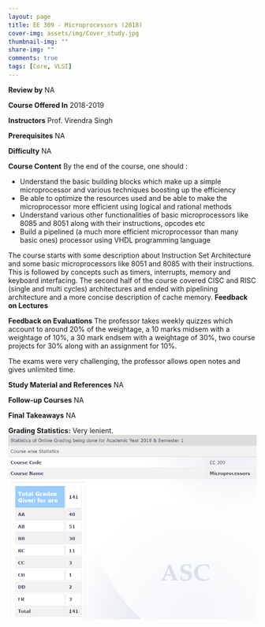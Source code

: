 ```yaml
---
layout: page
title: EE 309 - Microprocessors (2018)
cover-img: assets/img/Cover_study.jpg
thumbnail-img: ""
share-img: ""
comments: true
tags: [Core, VLSI]
---
```


**Review by**
NA

**Course Offered In**
2018-2019


**Instructors**
Prof. Virendra Singh

**Prerequisites**
NA

**Difficulty**
NA 

**Course Content**
By the end of the course, one should : 

- Understand the basic building blocks which make up a simple microprocessor and various techniques boosting up the efficiency 
- Be able to optimize the resources used and be able to make the microprocessor more efficient using logical and rational methods
- Understand various other functionalities of basic microprocessors like 8085 and 8051 along with their instructions, opcodes etc
- Build a pipelined (a much more efficient microprocessor than many basic ones) processor using VHDL programming language 

 The course starts with some description about Instruction Set Architecture and some basic microprocessors like 8051 and 8085 with their instructions. This is followed by concepts such as timers, interrupts, memory and keyboard interfacing. The second half of the course covered CISC and RISC (single and multi cycles) architectures and ended with pipelining architecture and a more concise description of cache memory. 
**Feedback on Lectures**

**Feedback on Evaluations**
The professor takes weekly quizzes which account to around 20% of the weightage, a 10 marks midsem with a weightage of 10%, a 30 mark endsem with a weightage of 30%, two course projects for 30% along with an assignment for 10%. 

The exams were very challenging, the professor allows open notes and gives unlimited time. 


**Study Material and References**
NA


**Follow-up Courses**
NA


**Final Takeaways**
NA


**Grading Statistics:**
Very lenient.
![Grades](EE309_2018_grades.png)
